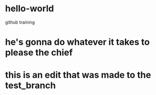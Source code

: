 # hello-world
github training
# he's gonna do whatever it takes to please the chief

# this is an edit that was made to the test_branch
